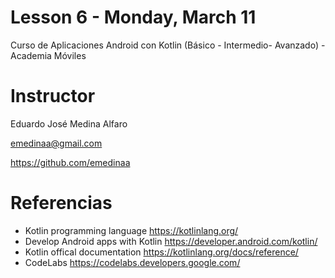 # Lesson 6 - Monday, March 11
Curso de Aplicaciones Android con Kotlin (Básico - Intermedio- Avanzado) - Academia Móviles 

# Instructor
Eduardo José Medina Alfaro

emedinaa@gmail.com

https://github.com/emedinaa


# Referencias 

- Kotlin programming language https://kotlinlang.org/
- Develop Android apps with Kotlin https://developer.android.com/kotlin/
- Kotlin offical documentation https://kotlinlang.org/docs/reference/
- CodeLabs https://codelabs.developers.google.com/
